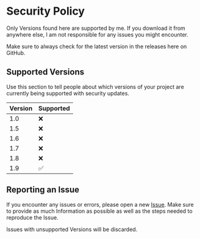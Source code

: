 # Security Policy

Only Versions found here are supported by me. If you download it from anywhere else, I am not responsible for any issues you might encounter.

Make sure to always check for the latest version in the releases here on GitHub.

## Supported Versions

Use this section to tell people about which versions of your project are
currently being supported with security updates.

| Version | Supported          |
| ------- | ------------------ |
| 1.0     | :x:                |
| 1.5     | :x:                |
| 1.6     | :x:                |
| 1.7     | :x:                |
| 1.8     | :x:                |
| 1.9     | :white_check_mark: |

## Reporting an Issue

If you encounter any issues or errors, please open a new [Issue](https://github.com/Julexar/Mir4-Bot/issues). 
Make sure to provide as much Information as possible as well as the steps needed to reproduce the Issue.

Issues with unsupported Versions will be discarded.
